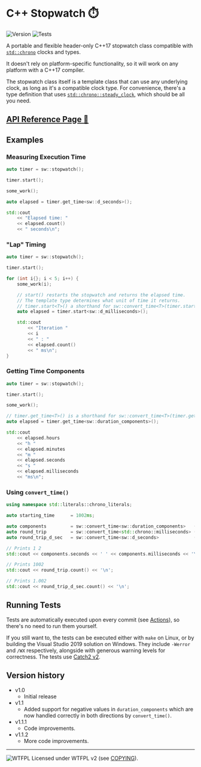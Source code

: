 # C++ Stopwatch ⏱️
![Version](https://img.shields.io/badge/Version-1.1.2-blue.svg) ![Tests](https://github.com/adam10603/CPPStopwatch/actions/workflows/c-cpp.yml/badge.svg)

A portable and flexible header-only C++17 stopwatch class compatible with [`std::chrono`](https://en.cppreference.com/w/cpp/header/chrono) clocks and types.

It doesn't rely on platform-specific functionality, so it will work on any platform with a C++17 compiler.

The stopwatch class itself is a template class that can use any underlying clock, as long as it's a compatible clock type. For convenience, there's a type definition that uses [`std::chrono::steady_clock`](https://en.cppreference.com/w/cpp/chrono/steady_clock), which should be all you need.


## [API Reference Page 🔗](Reference.md)


## Examples


### Measuring Execution Time

```cpp
auto timer = sw::stopwatch();

timer.start();

some_work();

auto elapsed = timer.get_time<sw::d_seconds>();

std::cout
    << "Elapsed time: "
    << elapsed.count()
    << " seconds\n";
```

### "Lap" Timing

```cpp
auto timer = sw::stopwatch();

timer.start();

for (int i{}; i < 5; i++) {
    some_work(i);

    // start() restarts the stopwatch and returns the elapsed time.
    // The template type determines what unit of time it returns.
    // timer.start<T>() a shorthand for sw::convert_time<T>(timer.start())
    auto elapsed = timer.start<sw::d_milliseconds>();

    std::cout
        << "Iteration "
        << i
        << " : "
        << elapsed.count()
        << " ms\n";
}
```

### Getting Time Components

```cpp
auto timer = sw::stopwatch();

timer.start();

some_work();

// timer.get_time<T>() is a shorthand for sw::convert_time<T>(timer.get_time())
auto elapsed = timer.get_time<sw::duration_components>();

std::cout
    << elapsed.hours
    << "h "
    << elapsed.minutes
    << "m "
    << elapsed.seconds
    << "s "
    << elapsed.milliseconds
    << "ms\n";
```

### Using `convert_time()`

```cpp
using namespace std::literals::chrono_literals;

auto starting_time      = 1002ms;

auto components         = sw::convert_time<sw::duration_components>   (starting_time);
auto round_trip         = sw::convert_time<std::chrono::milliseconds> (components);
auto round_trip_d_sec   = sw::convert_time<sw::d_seconds>             (round_trip);

// Prints 1 2
std::cout << components.seconds << ' ' << components.milliseconds << '\n';

// Prints 1002
std::cout << round_trip.count() << '\n';

// Prints 1.002
std::cout << round_trip_d_sec.count() << '\n';
```


## Running Tests


Tests are automatically executed upon every commit (see [Actions](https://github.com/adam10603/CPPStopwatch/actions/workflows/c-cpp.yml)), so there's no need to run them yourself.

If you still want to, the tests can be executed either with `make` on Linux, or by building the Visual Studio 2019 solution on Windows. They include `-Werror` and `/WX` respectively, alongside with generous warning levels for correctness. The tests use [Catch2 v2](https://github.com/catchorg/Catch2/tree/v2.x).


## Version history


* v1.0
  * Initial release
* v1.1
  * Added support for negative values in `duration_components` which are now handled correctly in both directions by `convert_time()`.
* v1.1.1
  * Code improvements.
* v1.1.2
  * More code improvements.

_____________________
![WTFPL](http://www.wtfpl.net/wp-content/uploads/2012/12/wtfpl-badge-2.png) Licensed under WTFPL v2 (see [COPYING](COPYING)).